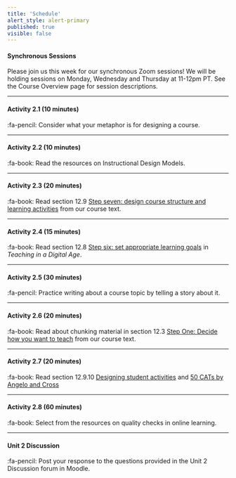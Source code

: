 ```yaml
---
title: 'Schedule'
alert_style: alert-primary
published: true
visible: false
---
```



#### Synchronous Sessions
Please join us this week for our synchronous Zoom sessions!  We will be holding sessions on Monday, Wednesday and Thursday at 11-12pm PT. See the Course Overview page for session descriptions.

---

#### Activity 2.1  (10 minutes)
:fa-pencil: Consider what your metaphor is for designing a course.

---
#### Activity 2.2 (10 minutes)
:fa-book: Read the resources on Instructional Design Models.

---
#### Activity 2.3  (20 minutes)
:fa-book: Read section 12.9 [Step seven: design course structure and learning activities](https://pressbooks.bccampus.ca/teachinginadigitalagev2/chapter/pedagogical-roles-for-text-audio-and-video/) from our course text.  

---
#### Activity 2.4  (15 minutes)
:fa-book: Read section 12.8 [Step six: set appropriate learning goals](https://pressbooks.bccampus.ca/teachinginadigitalagev2/chapter/11-8-step-six-set-appropriate-learning-goals/) in *Teaching in a Digital Age*.

---
#### Activity 2.5  (30 minutes)
:fa-pencil: Practice writing about a course topic by telling a story about it.

---
#### Activity 2.6  (20 minutes)
:fa-book: Read about chunking material in section 12.3 [Step One: Decide how you want to teach](https://pressbooks.bccampus.ca/teachinginadigitalagev2/chapter/11-3-step-one-decide-how-you-want-to-teach/) from our course text.

---
#### Activity 2.7  (20 minutes)
:fa-book: Read section 12.9.10 [Designing student activities](https://pressbooks.bccampus.ca/teachinginadigitalagev2/chapter/11-9-step-seven/) and [50 CATs by Angelo and Cross](http://create.twu.ca/help/online-learning-on-ramp/finishing-well/50-cats)

---
#### Activity 2.8  (60 minutes)
:fa-book: Select from the resources on quality checks in online learning.

---

#### **Unit 2 Discussion**
:fa-pencil: Post your response to the questions provided in the Unit 2 Discussion forum in Moodle.
